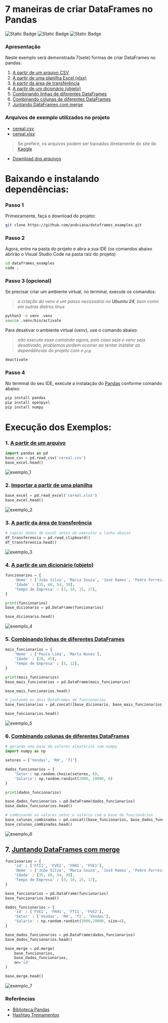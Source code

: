 # 7 maneiras de criar DataFrames no Pandas
![Static Badge](https://img.shields.io/badge/python--green)
![Static Badge](https://img.shields.io/badge/jupyter--green)
![Static Badge](https://img.shields.io/badge/vscode--green)


### Apresentação
Neste exemplo será demonstrada 7(sete) formas de criar DataFrames no pandas:
<a id="menu"></a>
1. [A partir de um arquivo CSV](#ancora1)
2. [A partir de uma planilha Excel (xlsx)](#ancora2)
3. [A partir da área de transferência](#ancora3)
4. [A partir de um dicionário (objeto)](#ancora4)
5. [Combinando linhas de diferentes DataFrames](#ancora5)
6. [Combinando colunas de diferentes DataFrames](#ancora6)
7. [Juntando DataFrames com merge](#ancora7)

### Arquivos de exemplo utilizados no projeto
- [cereal.csv](cereal.csv)
- [cereal.xlsx](cereal.xlsx)

> Se preferir, os arquivos podem ser baixados diretamente do site do [Kaggle](https://www.kaggle.com/datasets/crawford/80-cereals?resource=download)

- [Download dos arquivos](
https://www.kaggle.com/datasets/crawford/80-cereals?resource=download)

# Baixando e instalando dependências:

### Passo 1
Primeiramente, faça o download do projeto:
```sh
git clone https://github.com/andviana/dataframes_examples.git
```

### Passo 2
Agora, entre na pasta do projeto e abra a sua IDE (os comandos abaixo abrirão o Visual Studio Code na pasta raiz do projeto)
```sh
cd dataframes_examples
code .
```

### Passo 3 (opcional)
Se precisar criar um ambiente virtual, no terminal, execute os comandos:
> *a criação do venv é um passo necessário no **Ubuntu 24**, bem como em outras distros linux*
```sh
python3 -m venv .venv
source .venv/bin/activate
```
Para desativar o ambiente virtual (venv), use o comando abaixo:
> *não execute esse comando agora, pois caso seja o venv seja desativado, problemas podem ocorrer ao tentar instalar as dependências do projeto com o* ```pip```
```sh
deactivate
```

### Passo 4
No terminal do seu IDE, execute a instalação do [Pandas](https://pandas.pydata.org/docs/user_guide/index.html) conforme comando abaixo:
```sh
pip install pandas
pip install openpyxl
pip install numpy
```


# Execução dos Exemplos:
<a id="ancora1"></a>
### 1. [A partir de um arquivo](#menu)
```python
import pandas as pd
base_csv = pd.read_csv('cereal.csv')
base_excel.head()
``` 
![exemplo_1](images/eg1.png)

<a id="ancora2"></a>
### 2. [Importar a partir de uma planilha](#menu)
```python
base_excel = pd.read_excel('cereal.xlsx')
base_excel.head()
```
![exemplo_2](images/eg2.png)

<a id="ancora3"></a>
### 3. [A partir da área de transferência](#menu)
```python
# copiar dados do excel antes de executar a linha abaixo
df_transferencia = pd.read_clipboard()
df_transferencia.head()
```
![exemplo_3](images/eg3.png)

<a id="ancora4"></a>
### 4. [A partir de um dicionário (objeto)](#menu)
```python
funcionarios = {
    'Nome' : ['João Silva', 'Maria Souza', 'José Ramos', 'Pedro Ferreira'],
    'Idade' : [35, 40, 54, 39],
    'Tempo de Empresa' : [3, 10, 15, 17], 
}

print(funcionarios)
base_dicionario = pd.DataFrame(funcionarios)

base_dicionario.head()
```
![exemplo_4](images/eg4.png)

<a id="ancora5"></a>
### 5. [Combinando linhas de diferentes DataFrames](#menu)
```python
mais_funcionarios = {
    'Nome' : ['Paula Lima', 'Marta Nunes'],
    'Idade' : [28, 45],
    'Tempo de Empresa' : [5, 12],
}

print(mais_funcionarios)
base_mais_funcionarios = pd.DataFrame(mais_funcionarios)

base_mais_funcionarios.head()

# juntando os dois DataFrames de funcionarios
base_funcionarios = pd.concat([base_dicionario, base_mais_funcionarios], ignore_index=True)

base_funcionarios.head()
```
![exemplo_5](images/eg5.png)


<a id="ancora6"></a>
### 6. [Combinando colunas de diferentes DataFrames](#menu)
```python
# gerando uma base de valores aleatórios com numpy
import numpy as np

setores = ['Vendas', 'RH', 'TI']

dados_funcionarios = {
    'Setor': np.random.choice(setores, 6),
    'Salario': np.random.randint(2000, 10000, 6)
}

print(dados_funcionarios)

base_dados_funcionarios = pd.DataFrame(dados_funcionarios)
base_dados_funcionarios.head()

# combinando os valores setor e salário com a base de funcionários
base_colunas_combinadas = pd.concat([base_funcionarios, base_dados_funcionarios], axis='columns')
base_colunas_combinadas.head()
```
![exemplo_6](images/eg6.png)

<a id="ancora7"></a>
## 7. [Juntando DataFrames com merge](#menu)
```python
funcionarios = {
    'id' : ['FTI1', 'FVE2', 'FRH1', 'FVE1'],
    'Nome' : ['João Silva', 'Maria Souza', 'José Ramos', 'Pedro Ferreira'],
    'Idade' : [35, 40, 54, 39],
    'Tempo de Empresa' : [3, 10, 15, 17], 
}

base_funcionarios = pd.DataFrame(funcionarios)
base_funcionarios.head()

dados_funcionarios = {
    'id' : ['FVE1', 'FRH1', 'FTI1', 'FVE2'],
    'Setor' : ['Vendas', 'RH', 'TI', 'Vendas'],
    'Salario' : np.random.randint(2000,10000, size=4),
}

base_dados_funcionarios = pd.DataFrame(dados_funcionarios)
base_dados_funcionarios.head()

base_merge = pd.merge(
    base_funcionarios, 
    base_dados_funcionarios,
    on='id'
)

base_merge.head()
```
![exemplo_7](images/eg7.png)


### Referências
- [Biblioteca Pandas](https://pandas.pydata.org/docs/user_guide/index.html) 
- [Hashtag Treinamentos](https://www.youtube.com/watch?v=4fSCEcMYyLc)

